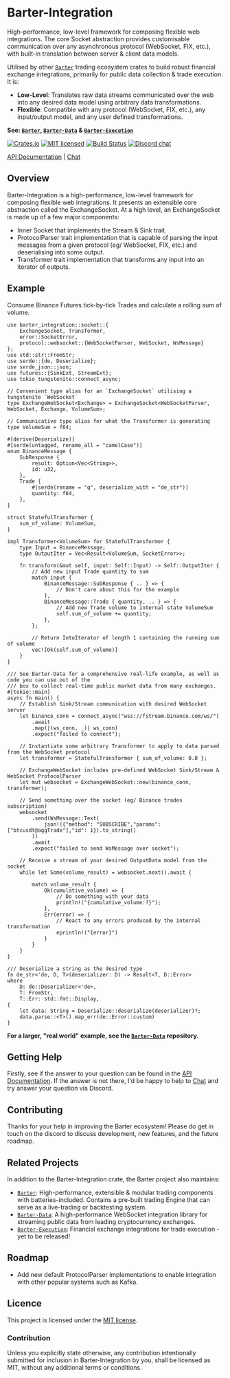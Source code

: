 # Barter-Integration

High-performance, low-level framework for composing flexible web integrations. The core Socket abstraction
provides customisable communication over any asynchronous protocol (WebSocket, FIX, etc.), with built-in translation
between server & client data models.

Utilised by other [`Barter`] trading ecosystem crates to build robust financial exchange integrations,
primarily for public data collection & trade execution. It is:
* **Low-Level**: Translates raw data streams communicated over the web into any desired data model using arbitrary data transformations.
* **Flexible**: Compatible with any protocol (WebSocket, FIX, etc.), any input/output model, and any user defined transformations. 

**See: [`Barter`], [`Barter-Data`] & [`Barter-Execution`]**

[![Crates.io][crates-badge]][crates-url]
[![MIT licensed][mit-badge]][mit-url]
[![Build Status][actions-badge]][actions-url]
[![Discord chat][discord-badge]][discord-url]

[crates-badge]: https://img.shields.io/crates/v/barter-integration.svg
[crates-url]: https://crates.io/crates/barter-integration

[mit-badge]: https://img.shields.io/badge/license-MIT-blue.svg
[mit-url]: https://gitlab.com/open-source-keir/financial-modelling/trading/barter-integration-rs/-/blob/main/LICENCE

[actions-badge]: https://gitlab.com/open-source-keir/financial-modelling/trading/barter-integration-rs/badges/-/blob/main/pipeline.svg
[actions-url]: https://gitlab.com/open-source-keir/financial-modelling/trading/barter-integration-rs/-/commits/main

[discord-badge]: https://img.shields.io/discord/910237311332151317.svg?logo=discord&style=flat-square
[discord-url]: https://discord.gg/wE7RqhnQMV

[API Documentation] | [Chat]

[`Barter`]: https://crates.io/crates/barter
[`Barter-Data`]: https://crates.io/crates/barter-data
[`Barter-Execution`]: https://crates.io/crates/barter-execution
[API Documentation]: https://docs.rs/barter-data/latest/barter_integration
[Chat]: https://discord.gg/wE7RqhnQMV

## Overview
Barter-Integration is a high-performance, low-level framework for composing flexible web integrations. It presents an 
extensible core abstraction called the ExchangeSocket. At a high level, an ExchangeSocket is made up of a few major 
components:
* Inner Socket that implements the Stream & Sink trait. 
* ProtocolParser trait implementation that is capable of parsing the input messages from a given protocol 
  (eg/ WebSocket, FIX, etc.) and deserialising into some output.
* Transformer trait implementation that transforms any input into an iterator of outputs.  

## Example

Consume Binance Futures tick-by-tick Trades and calculate a rolling sum of volume.

```rust,no_run
use barter_integration::socket::{
    ExchangeSocket, Transformer,
    error::SocketError,
    protocol::websocket::{WebSocketParser, WebSocket, WsMessage}
};
use std::str::FromStr;
use serde::{de, Deserialize};
use serde_json::json;
use futures::{SinkExt, StreamExt};
use tokio_tungstenite::connect_async;

// Convenient type alias for an `ExchangeSocket` utilising a tungstenite `WebSocket`
type ExchangeWebSocket<Exchange> = ExchangeSocket<WebSocketParser, WebSocket, Exchange, VolumeSum>;

// Communicative type alias for what the Transformer is generating
type VolumeSum = f64;

#[derive(Deserialize)]
#[serde(untagged, rename_all = "camelCase")]
enum BinanceMessage {
    SubResponse {
        result: Option<Vec<String>>,
        id: u32,
    },
    Trade {
        #[serde(rename = "q", deserialize_with = "de_str")]
        quantity: f64,
    },
}

struct StatefulTransformer {
    sum_of_volume: VolumeSum,
}

impl Transformer<VolumeSum> for StatefulTransformer {
    type Input = BinanceMessage;
    type OutputIter = Vec<Result<VolumeSum, SocketError>>;

    fn transform(&mut self, input: Self::Input) -> Self::OutputIter {
        // Add new input Trade quantity to sum
        match input {
            BinanceMessage::SubResponse { .. } => {
                // Don't care about this for the example
            },
            BinanceMessage::Trade { quantity, .. } => {
                // Add new Trade volume to internal state VolumeSum
                self.sum_of_volume += quantity;
            },
        };

        // Return IntoIterator of length 1 containing the running sum of volume
        vec![Ok(self.sum_of_volume)]
    }
}

/// See Barter-Data for a comprehensive real-life example, as well as code you can use out of the
/// box to collect real-time public market data from many exchanges.
#[tokio::main]
async fn main() {
    // Establish Sink/Stream communication with desired WebSocket server
    let binance_conn = connect_async("wss://fstream.binance.com/ws/")
        .await
        .map(|(ws_conn, _)| ws_conn)
        .expect("failed to connect");

    // Instantiate some arbitrary Transformer to apply to data parsed from the WebSocket protocol
    let transformer = StatefulTransformer { sum_of_volume: 0.0 };

    // ExchangeWebSocket includes pre-defined WebSocket Sink/Stream & WebSocket ProtocolParser
    let mut websocket = ExchangeWebSocket::new(binance_conn, transformer);

    // Send something over the socket (eg/ Binance trades subscription)
    websocket
        .send(WsMessage::Text(
            json!({"method": "SUBSCRIBE","params": ["btcusdt@aggTrade"],"id": 1}).to_string()
        ))
        .await
        .expect("failed to send WsMessage over socket");

    // Receive a stream of your desired OutputData model from the socket
    while let Some(volume_result) = websocket.next().await {

        match volume_result {
            Ok(cumulative_volume) => {
                // Do something with your data
                println!("{cumulative_volume:?}");
            },
            Err(error) => {
                // React to any errors produced by the internal transformation
                eprintln!("{error}")
            }
        }
    }
}

/// Deserialize a string as the desired type
fn de_str<'de, D, T>(deserializer: D) -> Result<T, D::Error>
where
    D: de::Deserializer<'de>,
    T: FromStr,
    T::Err: std::fmt::Display,
{
    let data: String = Deserialize::deserialize(deserializer)?;
    data.parse::<T>().map_err(de::Error::custom)
}
```
**For a larger, "real world" example, see the [`Barter-Data`] repository.**

## Getting Help
Firstly, see if the answer to your question can be found in the [API Documentation]. If the answer is not there, I'd be
happy to help to [Chat] and try answer your question via Discord.

## Contributing
Thanks for your help in improving the Barter ecosystem! Please do get in touch on the discord to discuss
development, new features, and the future roadmap.

## Related Projects
In addition to the Barter-Integration crate, the Barter project also maintains:
* [`Barter`]: High-performance, extensible & modular trading components with batteries-included. Contains a
  pre-built trading Engine that can serve as a live-trading or backtesting system.
* [`Barter-Data`]: A high-performance WebSocket integration library for streaming public data from leading 
  cryptocurrency exchanges.
* [`Barter-Execution`]: Financial exchange integrations for trade execution - yet to be released!

## Roadmap
* Add new default ProtocolParser implementations to enable integration with other popular systems such as Kafka. 

## Licence
This project is licensed under the [MIT license].

[MIT license]: https://gitlab.com/open-source-keir/financial-modelling/trading/barter-data-rs/-/blob/main/LICENSE

### Contribution
Unless you explicitly state otherwise, any contribution intentionally submitted
for inclusion in Barter-Integration by you, shall be licensed as MIT, without any additional
terms or conditions.